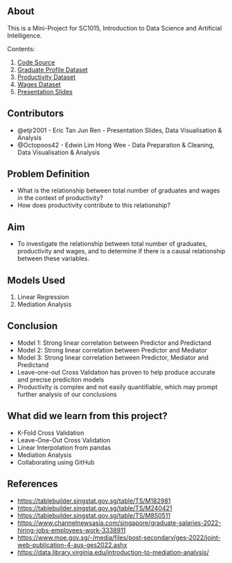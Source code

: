 ## About

This is a Mini-Project for SC1015, Introduction to Data Science and Artificial Intelligence.

Contents:

1. [Code Source](https://github.com/Octopoos42/SC1015-Project/blob/main/Mediation%20Analysis.ipynb)
2. [Graduate Profile Dataset](https://github.com/Octopoos42/SC1015-Project/blob/main/graduates.csv)
3. [Productivity Dataset](https://github.com/Octopoos42/SC1015-Project/blob/main/productivity.csv)
4. [Wages Dataset](https://github.com/Octopoos42/SC1015-Project/blob/main/wages.csv)
5. [Presentation Slides](https://www.canva.com/design/DAFgcHdScXI/B67CDNfphxhlKXa3MJvt2A/edit?utm_source=shareButton&utm_medium=email&utm_campaign=designshare)
  
## Contributors

- @etjr2001 - Eric Tan Jun Ren - Presentation Slides, Data Visualisation & Analysis
- @Octopoos42 - Edwin Lim Hong Wee - Data Preparation & Cleaning, Data Visualisation & Analysis

## Problem Definition

- What is the relationship between total number of graduates and wages in the context of productivity?
- How does productivity contribute to this relationship?

## Aim
- To investigate the relationship between total number of graduates, productivity and wages, and to determine if there is a causal relationship between these variables.

## Models Used

1. Linear Regression
2. Mediation Analysis

## Conclusion

- Model 1: Strong linear correlation between Predictor and Predictand
- Model 2: Strong linear correlation between Predictor and Mediator
- Model 3: Strong linear correlation between Predictor, Mediator and Predictand
- Leave-one-out Cross Validation has proven to help produce accurate and precise prediciton models
- Productivity is complex and not easily quantifiable, which may prompt further analysis of our conclusions

## What did we learn from this project?

- K-Fold Cross Validation
- Leave-One-Out Cross Validation
- Linear Interpolation from pandas
- Mediation Analysis
- Collaborating using GitHub

## References

- <https://tablebuilder.singstat.gov.sg/table/TS/M182981>
- <https://tablebuilder.singstat.gov.sg/table/TS/M240421>
- <https://tablebuilder.singstat.gov.sg/table/TS/M850511>
- <https://www.channelnewsasia.com/singapore/graduate-salaries-2022-hiring-jobs-employees-work-3338911>
- <https://www.moe.gov.sg/-/media/files/post-secondary/ges-2022/joint-web-publication-4-aus-ges2022.ashx>
- <https://data.library.virginia.edu/introduction-to-mediation-analysis/>

